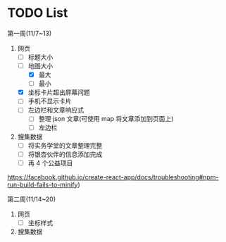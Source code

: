 # TODO List

第一周(11/7~13)

1. 网页
   - [ ] 标题大小
   - [ ] 地图大小
     - [x] 最大
     - [ ] 最小
   - [x] 坐标卡片超出屏幕问题
   - [ ] 手机不显示卡片
   - [ ] 左边栏和文章响应式
     - [ ] 整理 json 文章(可使用 map 将文章添加到页面上)
     - [ ] 左边栏
2. 搜集数据
   - [ ] 将实务学堂的文章整理完整
   - [ ] 将银杏伙伴的信息添加完成
   - [ ] 再 4 个公益项目

https://facebook.github.io/create-react-app/docs/troubleshooting#npm-run-build-fails-to-minify)

第二周(11/14~20)

1. 网页
   - [ ] 坐标样式
2. 搜集数据
